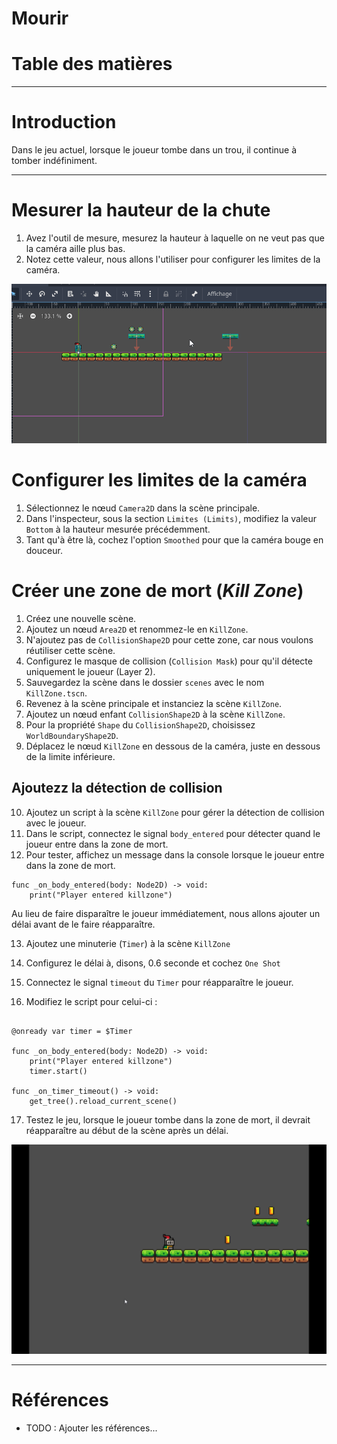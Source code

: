 # Mourir <!-- omit in toc -->

# Table des matières <!-- omit in toc -->
<!-- Générer la table des matières automatiquement avec l'extension Markdown All in One -->

---

# Introduction
Dans le jeu actuel, lorsque le joueur tombe dans un trou, il continue à tomber indéfiniment.

---

# Mesurer la hauteur de la chute
1. Avez l'outil de mesure, mesurez la hauteur à laquelle on ne veut pas que la caméra aille plus bas.
2. Notez cette valeur, nous allons l'utiliser pour configurer les limites de la caméra.
 
![alt text](assets/measuring.gif)

# Configurer les limites de la caméra
1. Sélectionnez le nœud `Camera2D` dans la scène principale.
2. Dans l'inspecteur, sous la section `Limites (Limits)`, modifiez la valeur `Bottom` à la hauteur mesurée précédemment.
3. Tant qu'à être là, cochez l'option `Smoothed` pour que la caméra bouge en douceur.

# Créer une zone de mort (*Kill Zone*)
1. Créez une nouvelle scène.
2. Ajoutez un nœud `Area2D` et renommez-le en `KillZone`.
3. N'ajoutez pas de `CollisionShape2D` pour cette zone, car nous voulons réutiliser cette scène.
4. Configurez le masque de collision (`Collision Mask`) pour qu'il détecte uniquement le joueur (Layer 2).
5. Sauvegardez la scène dans le dossier `scenes` avec le nom `KillZone.tscn`.
6. Revenez à la scène principale et instanciez la scène `KillZone`.
7. Ajoutez un nœud enfant `CollisionShape2D` à la scène `KillZone`.
8. Pour la propriété `Shape` du `CollisionShape2D`, choisissez `WorldBoundaryShape2D`.
9. Déplacez le nœud `KillZone` en dessous de la caméra, juste en dessous de la limite inférieure.

## Ajoutezz la détection de collision
10. Ajoutez un script à la scène `KillZone` pour gérer la détection de collision avec le joueur.
11. Dans le script, connectez le signal `body_entered` pour détecter quand le joueur entre dans la zone de mort.
12. Pour tester, affichez un message dans la console lorsque le joueur entre dans la zone de mort.

```gdscript
func _on_body_entered(body: Node2D) -> void:
	print("Player entered killzone")
```

Au lieu de faire disparaître le joueur immédiatement, nous allons ajouter un délai avant de le faire réapparaître.

13. Ajoutez une minuterie (`Timer`) à la scène `KillZone`
14. Configurez le délai à, disons, 0.6 seconde et cochez `One Shot`
15. Connectez le signal `timeout` du `Timer` pour réapparaître le joueur.

16. Modifiez le script pour celui-ci :

```gdscript

@onready var timer = $Timer

func _on_body_entered(body: Node2D) -> void:
	print("Player entered killzone")
	timer.start()

func _on_timer_timeout() -> void:
	get_tree().reload_current_scene()

```

17. Testez le jeu, lorsque le joueur tombe dans la zone de mort, il devrait réapparaître au début de la scène après un délai.

![alt text](assets/death_test.gif)

---
# Références
- TODO : Ajouter les références...